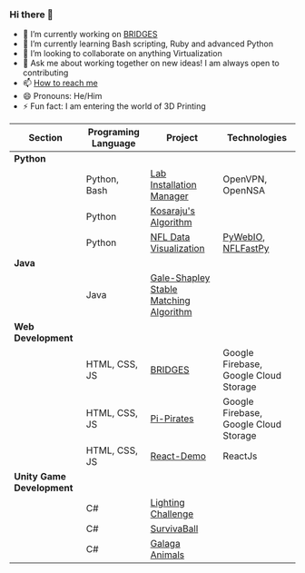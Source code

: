 ### Hi there 👋


<!--**ColbySawyer7/ColbySawyer7** is a ✨ _special_ ✨ repository because its `README.md` (this file) appears on your GitHub profile. -->

- 🔭 I’m currently working on [BRIDGES](https://cpopoviciu.github.io/BRIDGES/)
- 🌱 I’m currently learning Bash scripting, Ruby and advanced Python
- 👯 I’m looking to collaborate on anything Virtualization 
- 💬 Ask me about working together on new ideas! I am always open to contributing
- 📫 [How to reach me](https://colbysawyer7.github.io/)
- 😄 Pronouns: He/Him
- ⚡ Fun fact: I am entering the world of 3D Printing


| Section                   | Programing Language       | Project                   | Technologies
| ------------------------- | ------------------------- | ------------------------- | -------------------------
| **Python** |  |  | 
| | Python, Bash |[Lab Installation Manager](https://github.com/ColbySawyer7/Lab_Installation) | OpenVPN, OpenNSA
| | Python | [Kosaraju's Algorithm](https://github.com/ColbySawyer7/CSCI_3650/tree/main/Assn_03)| 
| | Python | [NFL Data Visualization](https://github.com/ColbySawyer7/rushing_comparison)| [PyWebIO](https://github.com/pywebio/PyWebIO), [NFLFastPy](https://github.com/cooperdff/nfl_data_py)
| **Java** | | |
| | Java | [Gale-Shapley Stable Matching Algorithm](https://github.com/ColbySawyer7/CSCI_3650/tree/main/Assn_01)| 
|**Web Development** | | |
| | HTML, CSS, JS | [BRIDGES](https://cpopoviciu.github.io/BRIDGES/) | Google Firebase, Google Cloud Storage
| | HTML, CSS, JS | [Pi-Pirates](https://pi-pirates-ecu.github.io/PI-Pirates-Site/)| Google Firebase, Google Cloud Storage
| | HTML, CSS, JS | [React-Demo](https://github.com/ColbySawyer7/react-demo)| ReactJs
| **Unity Game Development** | | | 
| | C# | [Lighting Challenge](https://github.com/ColbySawyer7/Lighting_Challenge) | 
| | C# | [SurvivaBall](https://github.com/ColbySawyer7/SurvivaBall) |
| | C# | [Galaga Animals](https://github.com/ColbySawyer7/GalagaAnimals)|

<!--
| **Rust** | | | 
| | Rust/Problem Solving | [Hanoi Problem in Rust with invariant cheks](https://github.com/jzinedine/rust_playground) | Rust
-->
